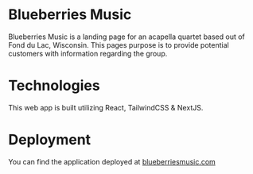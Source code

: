 # Blueberries Music

Blueberries Music is a landing page for an acapella quartet based out of Fond du Lac, Wisconsin. This pages purpose is to provide potential customers with information regarding the group.

# Technologies 
This web app is built utilizing React, TailwindCSS & NextJS.

# Deployment
You can find the application deployed at [blueberriesmusic.com](https://www.blueberriesmusic.com/)
